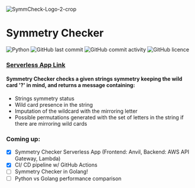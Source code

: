 
![SymmCheck-Logo-2-crop](https://user-images.githubusercontent.com/54140709/148549727-ffbfaec0-a9e3-48f1-8464-7dbbfe61efa3.png)
# Symmetry Checker 
![Python](https://img.shields.io/badge/python-3670A0?style=plastic&logo=python&logoColor=ffdd54)
![GitHub last commit](https://img.shields.io/github/last-commit/DorukBu/SymmetryChecker)
![GitHub commit activity](https://img.shields.io/github/commit-activity/m/DorukBu/SymmetryChecker)
![GitHub licence](https://img.shields.io/github/license/DorukBu/SymmetryChecker)
### [Serverless App Link](https://gfd5am4e4y5ibd3v.anvil.app/RLOYURWSHZRSZBAJ4EXIHAF3)

#### Symmetry Checker checks a given strings symmetry keeping the wild card '?' in mind, and returns a message containing:
- Strings symmetry status
- Wild card presence in the string
- Imputation of the wildcard with the mirroring letter
- Possible permutations generated with the set of letters in the string if there are mirroring wild cards

### Coming up:
- [x] Symmetry Checker Serverless App (Frontend: Anvil, Backend: AWS API Gateway, Lambda)
- [x] CI/ CD pipeline w/ GitHub Actions
- [ ] Symmetry Checker in Golang!
- [ ] Python vs Golang performance comparison
